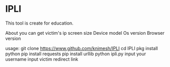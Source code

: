 # IPLI
This tool is create for education.

About
you can get victim's
    ip
    screen size
    Device model
    Os version
    Browser version 
    
usage:
    git clone https://www.github.com/knimesh/IPLI
    cd IPLI
    pkg install python 
    pip install requests
    pip install urllib
    python ipli.py
    input your username 
    input victim redirect link
    
   
